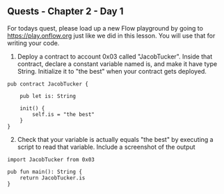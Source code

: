 Quests - Chapter 2 - Day 1
------ 

For todays quest, please load up a new Flow playground by going to https://play.onflow.org just like we did in this lesson. You will use that for writing your code.

1. Deploy a contract to account 0x03 called "JacobTucker". Inside that contract, declare a constant variable named is, and make it have type String. Initialize it to "the best" when your contract gets deployed.

```
pub contract JacobTucker {

    pub let is: String

    init() {
        self.is = "the best"
    }
}
```


2. Check that your variable is actually equals "the best" by executing a script to read that variable. Include a screenshot of the output

```
import JacobTucker from 0x03

pub fun main(): String {
    return JacobTucker.is
}
```


